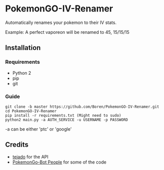 # PokemonGO-IV-Renamer
Automatically renames your pokemon to their IV stats.

Example:
A perfect vaporeon will be renamed to 45, 15/15/15

## Installation

### Requirements
- Python 2
- pip
- git

### Guide
```
git clone -b master https://github.com/Boren/PokemonGO-IV-Renamer.git
cd PokemonGO-IV-Renamer
pip install -r requirements.txt (Might need to sudo)
python2 main.py -a AUTH_SERVICE -u USERNAME -p PASSWORD
```

-a can be either 'ptc' or 'google'

## Credits
- [tejado](https://github.com/tejado) for the API
- [PokemonGo-Bot People](https://github.com/PokemonGoF/PokemonGo-Bot) for some of the code
